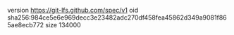 version https://git-lfs.github.com/spec/v1
oid sha256:984ce5e6e969decc3e23482adc270df458fea45862d349a9081f865ae8ecb772
size 134000
